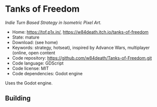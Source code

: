 # Tanks of Freedom

_Indie Turn Based Strategy in Isometric Pixel Art._

- Home: https://tof.p1x.in/, https://w84death.itch.io/tanks-of-freedom
- State: mature
- Download: (see home)
- Keywords: strategy, hotseat), inspired by Advance Wars, multiplayer (online, open content
- Code repository: https://github.com/w84death/Tanks-of-Freedom.git
- Code language: GDScript
- Code license: MIT
- Code dependencies: Godot engine

Uses the Godot engine.

## Building

